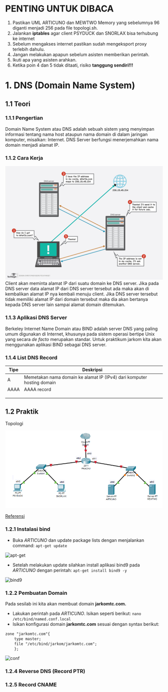 # PENTING UNTUK DIBACA
1. Pastikan UML ARTICUNO dan MEWTWO Memory yang sebelumnya 96 diganti menjadi 256 pada file topologi.sh.
2. Jalankan **iptables** agar client PSYDUCK dan SNORLAX bisa terhubung ke internet
3. Sebelum mengakses internet pastikan sudah mengeksport proxy terlebih dahulu.
4. Jangan melakukan apapun sebelum asisten memberikan perintah.
5. Ikuti apa yang asisten arahkan.
6. Ketika poin 4 dan 5 tidak ditaati, risiko **tanggung sendiri!!!**

# 1. DNS (Domain Name System)
## 1.1 Teori
### 1.1.1 Pengertian
Domain Name System atau DNS adalah sebuah sistem yang menyimpan informasi tentang nama host ataupun nama domain di dalam jaringan komputer, misalkan: Internet. DNS Server berfungsi menerjemahkan nama domain menjadi alamat IP.
### 1.1.2 Cara Kerja
![CaraKerja](Gambar/CaraKerja.jpg)
Client akan meminta alamat IP dari suatu domain ke DNS server. Jika pada DNS server data alamat IP dari DNS server tersebut ada maka akan di kembalikan alamat IP nya kembali menuju client. Jika DNS server tersebut tidak memiliki alamat IP dari domain tersebut maka dia akan bertanya kepada DNS server lain sampai alamat domain ditemukan.
### 1.1.3 Aplikasi DNS Server
Berkeley Internet Name Domain atau BIND adalah server DNS yang paling umum digunakan di Internet, khusunya pada sistem operasi bertipe Unix yang secara *de facto* merupakan standar. Untuk praktikum jarkom kita akan menggunakan aplikasi BIND sebagai DNS server.
### 1.1.4 List DNS Record
|Tipe|Deskripsi  |
|--|--|
| A | Memetakan nama domain ke alamat IP (IPv4) dari komputer hosting domain |
| AAAA | AAAA record  |
|  |  |
|  |  |
|  |  |

## 1.2 Praktik
Topologi


![topologi](Gambar/Topologi.png)


[Referensi](https://github.com/afrchmdi/Jarkom-Modul-Pengenalan-UML)
### 1.2.1 Instalasi bind

 - Buka *ARTICUNO* dan update package lists dengan menjalankan command: 
 `apt-get update`

![apt-get](Gambar/get-update)

 - Setelah melakukan update silahkan install aplikasi bind9 pada *ARTICUNO* dengan perintah:
 `apt-get install bind9 -y`
 
![bind9](Gambar/bind9)

### 1.2.2 Pembuatan Domain
Pada sesilab ini kita akan membuat domain **jarkomtc.com.**

 - Lakukan perintah pada *ARTICUNO*. Isikan seperti berikut:
`nano /etc/bind/named.conf.local`
 - Isikan konfigurasi domain **jarkomtc.com** sesuai dengan syntax berikut:
```
zone "jarkomtc.com"{
	type master;
	file "/etc/bind/jarkom/jarkomtc.com";
	};
```
![conf](Gambar/conf)


### 1.2.4 Reverse DNS (Record PTR)

### 1.2.5 Record CNAME
<!--stackedit_data:
eyJoaXN0b3J5IjpbLTIwODk3OTEwNTgsLTE5NDEzNDQxOCw0Nz
I5MzQ0MDMsMTY0MDM3MDkyOSwtMjA0MTgyMDY1NiwtNjI1ODI4
NTM2LDE2NTY4ODQ2ODksMTEzMzU0MDkzMCwzNTE1MjIyNDQsLT
EwNDY4MzY1NDYsNDIwMjc0ODg3LC02NjkxNzczODcsMTU5MTkx
MTY2NV19
-->